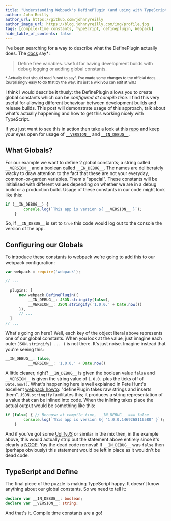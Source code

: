 ```yaml
---
title: "Understanding Webpack's DefinePlugin (and using with TypeScript)"
author: John Reilly
author_url: https://github.com/johnnyreilly
author_image_url: https://blog.johnnyreilly.com/img/profile.jpg
tags: [compile-time constants, TypeScript, defineplugin, Webpack]
hide_table_of_contents: false
---
```

I've been searching for a way to describe what the DefinePlugin actually does. The [docs](<https://github.com/webpack/docs/wiki/list-of-plugins#defineplugin>) say\*:

 > Define free variables. Useful for having development builds with debug logging or adding global constants.

<sub>* Actually that should read "used to say". I've made some changes to the official docs.... (Surprisingly easy to do that by the way; it's just a wiki you can edit at will.)</sub>

I think I would describe it thusly: the DefinePlugin allows you to create global constants which can be *configured at compile time*. I find this very useful for allowing different behaviour between development builds and release builds. This post will demonstrate usage of this approach, talk about what's actually happening and how to get this working nicely with TypeScript.

If you just want to see this in action then take a look at this [repo](<https://github.com/johnnyreilly/poorclaresarundel/>) and keep your eyes open for usage of [`__VERSION__`](<https://github.com/johnnyreilly/poorclaresarundel/search?utf8=%E2%9C%93&q=__VERSION__>) and [`__IN_DEBUG__`](<https://github.com/johnnyreilly/poorclaresarundel/search?utf8=%E2%9C%93&q=__IN_DEBUG__>).

## What Globals?

For our example we want to define 2 global constants; a string called `__VERSION__` and a boolean called `__IN_DEBUG__`. The names are deliberately wacky to draw attention to the fact that these are not your everyday, common-or-garden variables. Them's "special". These constants will be initialised with different values depending on whether we are in a debug build or a production build. Usage of these constants in our code might look like this:

```ts
if (__IN_DEBUG__) {
        console.log(`This app is version ${ __VERSION__ }`);
    }
```

So, if `__IN_DEBUG__` is set to `true` this code would log out to the console the version of the app.

## Configuring our Globals

To introduce these constants to webpack we're going to add this to our webpack configuration:

```ts
var webpack = require('webpack');

// ...

  plugins: [ 
      new webpack.DefinePlugin({
          __IN_DEBUG__: JSON.stringify(false),
          __VERSION__: JSON.stringify('1.0.0.' + Date.now())
      }),
      // ...
  ]
// ...
```

What's going on here? Well, each key of the object literal above represents one of our global constants. When you look at the value, just imagine each outer `JSON.stringify( ... )` is not there. It's just noise. Imagine instead that you're seeing this:

```ts
__IN_DEBUG__: false,
          __VERSION__: '1.0.0.' + Date.now()
```

A little clearer, right? `__IN_DEBUG__` is given the boolean value `false` and `__VERSION__` is given the string value of `1.0.0.` plus the ticks off of `Date.now()`. What's happening here is well explained in Pete Hunt's excellent [webpack howto](<https://github.com/petehunt/webpack-howto#6-feature-flags>): "definePlugin takes raw strings and inserts them". `JSON.stringify` facilitates this; it produces a string representation of a value that can be inlined into code. When the inlining takes place the actual output would be something like this:

```ts
if (false) { // Because at compile time, __IN_DEBUG__ === false
        console.log(`This app is version ${ "1.0.0.1469268116580" }`); // And __VERSION__ === "1.0.0.1469268116580"
    }
```

And if you've got some [UglifyJS](<https://github.com/mishoo/UglifyJS>) or similar in the mix then, in the example above, this would actually strip out the statement above entirely since it's clearly a [NOOP](<https://en.wikipedia.org/wiki/NOP>). Yay the dead code removal! If `__IN_DEBUG__` was `false` then (perhaps obviously) this statement would be left in place as it wouldn't be dead code.

## TypeScript and Define

The final piece of the puzzle is making TypeScript happy. It doesn't know anything about our global constants. So we need to tell it:

```ts
declare var __IN_DEBUG__: boolean;
declare var __VERSION__: string;
```

And that's it. Compile time constants are a go!


